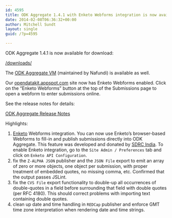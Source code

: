 ```yaml
---
id: 4595
title: ODK Aggregate 1.4.1 with Enketo Webforms integration is now available
date: 2014-02-08T06:36:32+00:00
author: Mitchell Sundt
layout: single
guid: /?p=4595

---
```

ODK Aggregate 1.4.1 is now available for download:

<a href="/downloads/" title="Download page" target="_blank">/downloads/</a>

The [ODK Aggregate VM](http://gum.co/odk-aggregate-vm) (maintained by Nafundi) is available as well.

Our <a href="http://opendatakit.appspot.com" title="opendatakit.appspot.com" target="_blank">opendatakit.appspot.com</a> site now has Enketo Webforms enabled. Click on the “Enketo Webforms” button at the top of the Submissions page to open a webform to enter submissions online.

See the release notes for details:

<a href="http://code.google.com/p/opendatakit/wiki/AggregateReleaseNotes" title="ODK Aggregate Release Notes" target="_blank">ODK Aggregate Release Notes</a>

Highlights:

  1. <a href="https://enketo.org/" title="Enketo" target="_blank">Enketo</a> Webforms integration. You can now use Enketo’s browser-based Webforms to fill-in and publish submissions directly into ODK Aggregate. This feature was developed and donated by <a href="http://sdrc.co.in/" title="SDFC India" target="_blank">SDRC India</a>. To enable Enketo integration, go to the `Site Admin / Preferences` tab and click on `Enketo API Configuration`.
  2. fix the `Z-ALPHA JSON` publisher and the `JSON File` export to emit an array of zero or more objects, one object per submission, with proper treatment of embedded quotes, no missing comma, etc. Confirmed that the output passes JSLint.
  3. fix the `CVS File` export functionality to double-up all occurrences of double-quotes in a field before surrounding that field with double quotes (per RFC 4180). This should correct problems with importing text containing double quotes.
  4. clean up date and time handling in `REDCap` publisher and enforce GMT time zone interpretation when rendering date and time strings.
